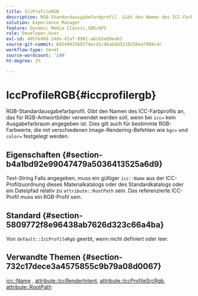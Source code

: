 ```yaml
---
title: IccProfileRGB
description: RGB-Standardausgabefarbprofil. Gibt den Namen des ICC-Farbprofils an, das für RGB-Antwortbilder verwendet werden soll, wenn mit icc= kein Ausgabefarbraum angegeben ist. Auch für bestimmte RGB-Farbwerte, die mit verschiedenen Image-Rendering-Befehlen angegeben werden, z. B. bgc= und color=.
solution: Experience Manager
feature: Dynamic Media Classic,SDK/API
role: Developer,User
exl-id: 4057e968-24de-41af-9901-a6cb5ed9ea63
source-git-commit: 8454991568374ecd1c4babdd3210250ea7988c4c
workflow-type: tm+mt
source-wordcount: '149'
ht-degree: 2%

---
```


# IccProfileRGB{#iccprofilergb}

RGB-Standardausgabefarbprofil. Gibt den Namen des ICC-Farbprofils an, das für RGB-Antwortbilder verwendet werden soll, wenn bei `icc=` kein Ausgabefarbraum angegeben ist. Dies gilt auch für bestimmte RGB-Farbwerte, die mit verschiedenen Image-Rendering-Befehlen wie `bgc=` und `color=` festgelegt werden.

## Eigenschaften {#section-b4a1bd92e99047479a5036413525a6d9}

Text-String Falls angegeben, muss ein gültiger `icc::Name` aus der ICC-Profilzuordnung dieses Materialkatalogs oder des Standardkatalogs oder ein Dateipfad relativ zu `attribute::RootPath` sein. Das referenzierte ICC-Profil muss ein RGB-Profil sein.

## Standard {#section-5809772f8e96438ab7626d323c66a4ba}

Von `default::IccProfileRgb` geerbt, wenn nicht definiert oder leer.

## Verwandte Themen {#section-732c17dece3a4575855c9b79a08d0067}

[icc::Name](../../../../../ir-api/material-cat/image-rendering-api-ref/c-ir-material-catalog/c-ir-icc-profile-map-reference/r-ir-name-icc.md#reference-7a293ede360e433782575f8f6a562ac2) , [attribute::IccRenderIntent](../../../../../ir-api/material-cat/image-rendering-api-ref/c-ir-material-catalog/c-ir-attributes-reference/r-ir-iccrenderintent.md#reference-3b80b7a4c25545a593c5076f318b5c40), [attribute::IccProfileSrcRgb](../../../../../ir-api/material-cat/image-rendering-api-ref/c-ir-material-catalog/c-ir-attributes-reference/r-ir-iccprofilesrcrgb.md#reference-2fb0f7cfc6e74813b82cd98ae165bd49), [attribute::RootPath](../../../../../ir-api/material-cat/image-rendering-api-ref/c-ir-material-catalog/c-ir-attributes-reference/r-ir-rootpath.md#reference-a4d7c96b62e14fcbad1740c702f160f3)
